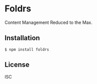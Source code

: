 
Foldrs
======

Content Management Reduced to the Max.


Installation
------------

    $ npm install foldrs


License
-------
ISC
